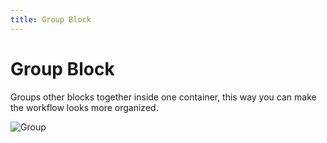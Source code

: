 ```yaml
---
title: Group Block
---
```


# Group Block

Groups other blocks together inside one container, this way you can make the workflow looks more organized.

![Group](https://res.cloudinary.com/chat-story/image/upload/v1642321333/automa/chrome_wH5Q79djOe_wlbudv.png)